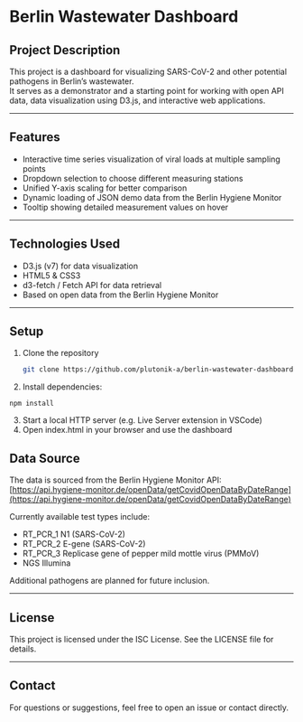 # Berlin Wastewater Dashboard

## Project Description

This project is a dashboard for visualizing SARS-CoV-2 and other potential pathogens in Berlin’s wastewater.  
It serves as a demonstrator and a starting point for working with open API data, data visualization using D3.js, and interactive web applications.

---

## Features

- Interactive time series visualization of viral loads at multiple sampling points
- Dropdown selection to choose different measuring stations
- Unified Y-axis scaling for better comparison
- Dynamic loading of JSON demo data from the Berlin Hygiene Monitor
- Tooltip showing detailed measurement values on hover

---

## Technologies Used

- D3.js (v7) for data visualization
- HTML5 & CSS3
- d3-fetch / Fetch API for data retrieval
- Based on open data from the Berlin Hygiene Monitor

---

## Setup

1. Clone the repository  
   ```bash
   git clone https://github.com/plutonik-a/berlin-wastewater-dashboard.git
   ```
2.	Install dependencies:
   ```
   npm install
   ```
3.	Start a local HTTP server (e.g. Live Server extension in VSCode)
4.	Open index.html in your browser and use the dashboard

## Data Source

The data is sourced from the Berlin Hygiene Monitor API:  
[https://api.hygiene-monitor.de/openData/getCovidOpenDataByDateRange](https://api.hygiene-monitor.de/openData/getCovidOpenDataByDateRange)

Currently available test types include:  

- RT_PCR_1 N1 (SARS-CoV-2)  
- RT_PCR_2 E-gene (SARS-CoV-2)  
- RT_PCR_3 Replicase gene of pepper mild mottle virus (PMMoV)  
- NGS Illumina  

Additional pathogens are planned for future inclusion.  

---

## License

This project is licensed under the ISC License.
See the LICENSE file for details.

---

## Contact

For questions or suggestions, feel free to open an issue or contact directly.